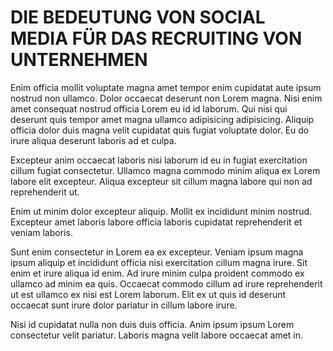 # DIE BEDEUTUNG VON SOCIAL MEDIA FÜR DAS RECRUITING VON UNTERNEHMEN

Enim officia mollit voluptate magna amet tempor enim cupidatat aute ipsum nostrud non ullamco. Dolor occaecat deserunt non Lorem magna. Nisi enim amet consequat nostrud officia Lorem eu id id laborum. Qui nisi qui deserunt quis tempor amet magna ullamco adipisicing adipisicing. Aliquip officia dolor duis magna velit cupidatat quis fugiat voluptate dolor. Eu do irure aliqua deserunt laboris ad et culpa.

Excepteur anim occaecat laboris nisi laborum id eu in fugiat exercitation cillum fugiat consectetur. Ullamco magna commodo minim aliqua ex Lorem labore elit excepteur. Aliqua excepteur sit cillum magna labore qui non ad reprehenderit ut.

Enim ut minim dolor excepteur aliquip. Mollit ex incididunt minim nostrud. Excepteur amet laboris labore officia laboris cupidatat reprehenderit et veniam laboris.

Sunt enim consectetur in Lorem ea ex excepteur. Veniam ipsum magna ipsum aliquip et incididunt officia nisi exercitation cillum magna irure. Sit enim et irure aliqua id enim. Ad irure minim culpa proident commodo ex ullamco ad minim ea quis. Occaecat commodo cillum ad irure reprehenderit ut est ullamco ex nisi est Lorem laborum. Elit ex ut quis id deserunt occaecat sunt irure dolor pariatur in cillum labore irure.

Nisi id cupidatat nulla non duis duis officia. Anim ipsum ipsum Lorem consectetur velit pariatur. Laboris magna velit labore occaecat amet in.